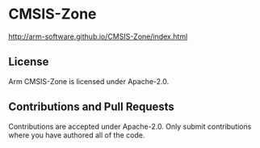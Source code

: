 # CMSIS-Zone

http://arm-software.github.io/CMSIS-Zone/index.html

## License

Arm CMSIS-Zone is licensed under Apache-2.0.

## Contributions and Pull Requests

Contributions are accepted under Apache-2.0. Only submit contributions where you have authored all of the code.
